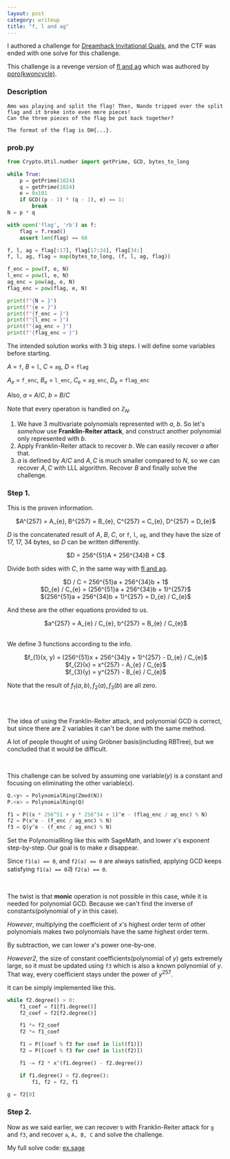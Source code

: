 ```yaml
---
layout: post
category: writeup
title: "f, l and ag"
---
```


I authored a challenge for [Dreamhack Invitational Quals](https://ctftime.org/event/2309), and the CTF was 
ended with one solve for this challenge.

This challenge is a revenge version of [fl and ag](https://dreamhack.io/wargame/challenges/939) which was authored by [poro(kwoncycle)](https://kwoncycle.tistory.com/).

### Description
```
Amo was playing and split the flag! Then, Nando tripped over the split flag and it broke into even more pieces!
Can the three pieces of the flag be put back together?

The format of the flag is DH{...}.
```

### prob.py
```python
from Crypto.Util.number import getPrime, GCD, bytes_to_long

while True:
    p = getPrime(1024)
    q = getPrime(1024)
    e = 0x101
    if GCD((p - 1) * (q - 1), e) == 1:
        break
N = p * q

with open('flag', 'rb') as f:
    flag = f.read()
    assert len(flag) == 68

f, l, ag = flag[:17], flag[17:34], flag[34:]
f, l, ag, flag = map(bytes_to_long, (f, l, ag, flag))

f_enc = pow(f, e, N)
l_enc = pow(l, e, N)
ag_enc = pow(ag, e, N)
flag_enc = pow(flag, e, N)

print(f"{N = }")
print(f"{e = }")
print(f"{f_enc = }")
print(f"{l_enc = }")
print(f"{ag_enc = }")
print(f"{flag_enc = }")
```

The intended solution works with 3 big steps. I will define some variables before starting.

$A$ = `f`, $B$ = `l`, $C$ = `ag`, $D$ = `flag`

$A_{e}$ = `f_enc`, $B_{e}$ = `l_enc`, $C_{e}$ = `ag_enc`, $D_{e}$ = `flag_enc`

Also, $a$ = $A / C$, $b$ = $B / C$

Note that every operation is handled on $\mathbb{Z}_N$.

1. We have 3 multivariate polynomials represented with $a$, $b$. So let's *somehow* use **Franklin-Reiter attack**, and construct another polynomial only represented with $b$.
2. Apply Franklin-Reiter attack to recover $b$. We can easily recover $a$ after that.
3. $a$ is defined by $A / C$ and $A, C$ is much smaller compared to $N$, so we can recover $A, C$ with LLL algorithm. Recover $B$ and finally solve the challenge.

### Step 1.
This is the proven information.

<center>$A^{257} = A_{e}, B^{257} = B_{e}, C^{257} = C_{e}, D^{257} = D_{e}$</center>

$D$ is the concatenated result of $A$, $B$, $C$, or `f`, `l`, `ag`, and they have the size of 17, 17, 34 bytes, so $D$ can be written differently.

<center>$D = 256^{51}A + 256^{34}B + C$</center>

Divide both sides with $C$, in the same way with [fl and ag](https://dreamhack.io/wargame/challenges/939).

<center>$D / C = 256^{51}a + 256^{34}b + 1$</center>
<center>$D_{e} / C_{e} = (256^{51}a + 256^{34}b + 1)^{257}$</center>
<center>$(256^{51}a + 256^{34}b + 1)^{257} = D_{e} / C_{e}$</center>

And these are the other equations provided to us.

<center>$a^{257} = A_{e} / C_{e}, b^{257} = B_{e} / C_{e}$</center>

<br>

We define 3 functions according to the info.

<center>$f_{1}(x, y) = (256^{51}x + 256^{34}y + 1)^{257} - D_{e} / C_{e}$</center>
<center>$f_{2}(x) = x^{257} - A_{e} / C_{e}$</center>
<center>$f_{3}(y) = y^{257} - B_{e} / C_{e}$</center>

Note that the result of $f_{1}(a, b), f_{2}(a), f_{3}(b)$ are all zero.

<br><br>

The idea of using the Franklin-Reiter attack, and polynomial GCD is correct, but since there are 2 variables it can't be done with the same method.

A lot of people thought of using Gröbner basis(including RBTree), but we concluded that it would be difficult.

<br>

This challenge can be solved by assuming one variable($y$) is a constant and focusing on eliminating the other variable($x$).


```python
Q.<y> = PolynomialRing(Zmod(N))
P.<x> = PolynomialRing(Q)

f1 = P((x * 256^51 + y * 256^34 + 1)^e - (flag_enc / ag_enc) % N)
f2 = P(x^e - (f_enc / ag_enc) % N)
f3 = Q(y^e - (f_enc / ag_enc) % N)
```

Set the PolynomialRing like this with SageMath, and lower $x$'s exponent step-by-step. Our goal is to make $x$ disappear.

Since `f1(a) == 0`, and `f2(a) == 0` are always satisfied, applying GCD keeps satisfying `f1(a) == 0`과 `f2(a) == 0`.

<br>

The twist is that **monic** operation is not possible in this case, while it is needed for polynomial GCD. Because we can't find the inverse of constants(polynomial of $y$ in this case).

*However*, multiplying the coefficient of $x$'s highest order term of other polynomials makes two polynomials have the same highest order term.

By subtraction, we can lower $x$'s power one-by-one.

*However2*, the size of constant coefficients(polynomial of $y$) gets extremely large, so it must be updated using `f3` which is also a known polynomial of $y$. That way, every coefficient stays under the power of $y^{257}$.

It can be simply implemented like this.

```python
while f2.degree() > 0:
    f1_coef = f1[f1.degree()]
    f2_coef = f2[f2.degree()]

    f1 *= f2_coef
    f2 *= f1_coef

    f1 = P([coef % f3 for coef in list(f1)])
    f2 = P([coef % f3 for coef in list(f2)])

    f1 -= f2 * x^(f1.degree() - f2.degree())

    if f1.degree() < f2.degree():
        f1, f2 = f2, f1

g = f2[0]
```

### Step 2.
Now as we said earlier, we can recover `b` with Franklin-Reiter attack for `g` and `f3`, and recover `a`, `A, B, C` and solve the challenge.

My full solve code: [ex.sage](https://github.com/soon-haari/my-ctf-challenges/blob/main/2024-dreamhack-invitational/f%2C%20l%20and%20ag/private/ex.sage)
